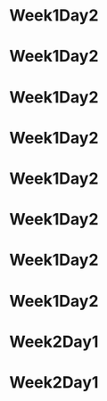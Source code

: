 # Week1Day2
# Week1Day2
# Week1Day2
# Week1Day2
# Week1Day2
# Week1Day2
# Week1Day2
# Week1Day2
# Week2Day1
# Week2Day1
